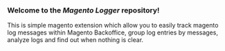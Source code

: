 ### Welcome to the *Magento Logger* repository!

This is simple magento extension which allow you to easily track magento log messages within Magento Backoffice, group log entries by messages, analyze logs and find out when nothing is clear.